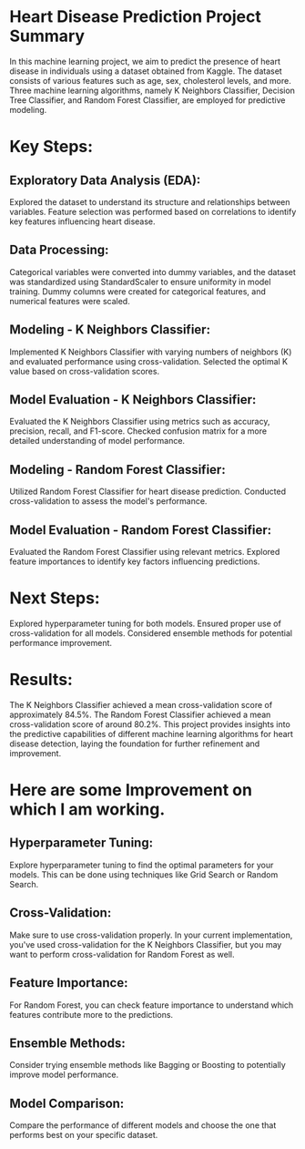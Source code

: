 # Heart Disease Prediction Project Summary

In this machine learning project, we aim to predict the presence of heart disease in individuals using a dataset obtained from Kaggle. The dataset consists of various features such as age, sex, cholesterol levels, and more. Three machine learning algorithms, namely K Neighbors Classifier, Decision Tree Classifier, and Random Forest Classifier, are employed for predictive modeling.

# Key Steps:

## Exploratory Data Analysis (EDA):
Explored the dataset to understand its structure and relationships between variables. Feature selection was performed based on correlations to identify key features influencing heart disease.

## Data Processing: 
Categorical variables were converted into dummy variables, and the dataset was standardized using StandardScaler to ensure uniformity in model training. Dummy columns were created for categorical features, and numerical features were scaled.

## Modeling - K Neighbors Classifier:
Implemented K Neighbors Classifier with varying numbers of neighbors (K) and evaluated performance using cross-validation.
Selected the optimal K value based on cross-validation scores.

## Model Evaluation - K Neighbors Classifier:

Evaluated the K Neighbors Classifier using metrics such as accuracy, precision, recall, and F1-score.
Checked confusion matrix for a more detailed understanding of model performance.

## Modeling - Random Forest Classifier:

Utilized Random Forest Classifier for heart disease prediction.
Conducted cross-validation to assess the model's performance.

## Model Evaluation - Random Forest Classifier:

Evaluated the Random Forest Classifier using relevant metrics.
Explored feature importances to identify key factors influencing predictions.

# Next Steps:

Explored hyperparameter tuning for both models.
Ensured proper use of cross-validation for all models.
Considered ensemble methods for potential performance improvement.

# Results:

The K Neighbors Classifier achieved a mean cross-validation score of approximately 84.5%.
The Random Forest Classifier achieved a mean cross-validation score of around 80.2%.
This project provides insights into the predictive capabilities of different machine learning algorithms for heart disease detection, laying the foundation for further refinement and improvement.

# Here are some Improvement on which I am working.

## Hyperparameter Tuning:
Explore hyperparameter tuning to find the optimal parameters for your models. This can be done using techniques like Grid Search or Random Search.
## Cross-Validation:
Make sure to use cross-validation properly. In your current implementation, you've used cross-validation for the K Neighbors Classifier, but you may want to perform cross-validation for Random Forest as well.
## Feature Importance:
For Random Forest, you can check feature importance to understand which features contribute more to the predictions.
## Ensemble Methods:
Consider trying ensemble methods like Bagging or Boosting to potentially improve model performance.
## Model Comparison:
Compare the performance of different models and choose the one that performs best on your specific dataset.
